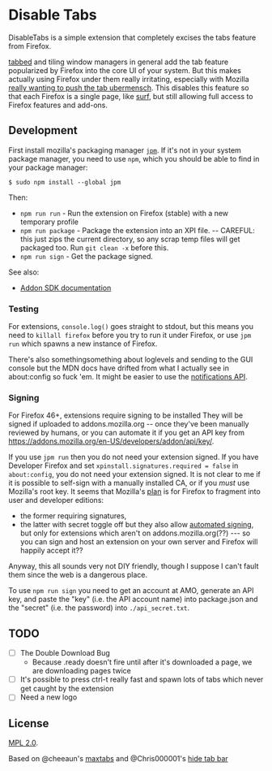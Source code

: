Disable Tabs
=============

DisableTabs is a simple extension that completely excises the tabs feature from Firefox.

[tabbed](http://tools.suckless.org/tabbed/) and tiling window managers in general add the tab feature popularized by Firefox into the core UI of your system. But this makes actually using Firefox under them really irritating, especially with Mozilla [really wanting to push the tab ubermensch](https://support.mozilla.org/en-US/questions/968331). This disables this feature so that each Firefox is a single page, like [surf](http://surf.suckless.org/), but still allowing full access to Firefox features and add-ons.

Development
---

First install mozilla's packaging manager [`jpm`](https://github.com/mozilla/jpm). If it's not in your system package manager, you need to use `npm`, which you should be able to find in your package manager:
```
$ sudo npm install --global jpm
```

Then:
- `npm run run` - Run the extension on Firefox (stable) with a new temporary profile
- `npm run package` - Package the extension into an XPI file. -- CAREFUL: this just zips the current directory, so any scrap temp files will get packaged too. Run `git clean -x` before this.
- `npm run sign` - Get the package signed.

See also:

* [Addon SDK documentation](https://developer.mozilla.org/en-US/docs/Mozilla/Add-ons/SDK)

### Testing

For extensions, `console.log()` goes straight to stdout, but this means you need to `killall firefox` before you try to run it under Firefox,
or use `jpm run` which spawns a new instance of Firefox.

There's also somethingsomething about loglevels and sending to the GUI console but the MDN docs have drifted from what I actually see in about:config so fuck 'em.
It might be easier to use the [notifications API](https://developer.mozilla.org/en-US/Add-ons/SDK/High-Level_APIs/notifications).

### Signing

For Firefox 46+, extensions require signing to be installed
They will be signed if uploaded to addons.mozilla.org -- once they've been manually reviewed by humans,
or you can automate it if you get an API key from https://addons.mozilla.org/en-US/developers/addon/api/key/.

If you use `jpm run` then you do not need your extension signed.
If you have Developer Firefox and set `xpinstall.signatures.required = false` in `about:config`, you do not need your extension signed.
It is not clear to me if it is possible to self-sign with a manually installed CA, or if you *must* use Mozilla's root key.
It seems that Mozilla's [plan](https://wiki.mozilla.org/Addons/Extension_Signing) is for Firefox to fragment into user and developer editions:
 * the former requiring signatures,
 * the latter with secret toggle off
but they also allow [automated signing](https://developer.mozilla.org/en-US/Add-ons/SDK/Tools/jpm#jpm_sign),
but only for extensions which aren't on addons.mozilla.org(??) --- so you can sign and host an extension on your own server and Firefox will happily accept it??

Anyway, this all sounds very not DIY friendly, though I suppose I can't fault them since the web is a dangerous place.

To use `npm run sign` you need to get an account at AMO, generate an API key, and paste the "key" (i.e. the API account name) into package.json and the "secret" (i.e. the password) into `./api_secret.txt`.

TODO
----

* [ ] The Double Download Bug
  - Because .ready doesn't fire until after it's downloaded a page, we are downloading pages twice
* [ ] It's possible to press ctrl-t really fast and spawn lots of tabs which never get caught by the extension
* [ ] Need a new logo

License
---

[MPL 2.0](https://www.mozilla.org/MPL/2.0/).

Based on @cheeaun's [maxtabs](https://github.com/cheeaun/max-tabs) and @Chris000001's [hide tab bar](https://addons.mozilla.org/en-US/firefox/addon/hide-tab-bar-with-one-tab/)
